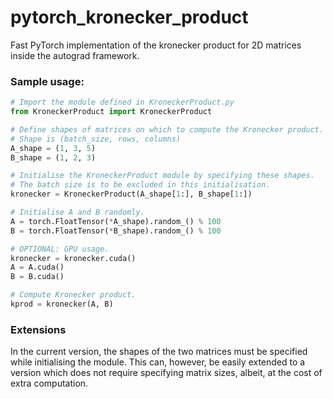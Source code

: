 # pytorch_kronecker_product
Fast PyTorch implementation of the kronecker product for 2D matrices inside the autograd framework.


### Sample usage: 
```python
# Import the module defined in KroneckerProduct.py
from KroneckerProduct import KroneckerProduct

# Define shapes of matrices on which to compute the Kronecker product. 
# Shape is (batch_size, rows, columns)
A_shape = (1, 3, 5)
B_shape = (1, 2, 3)

# Initialise the KroneckerProduct module by specifying these shapes. 
# The batch size is to be excluded in this initialisation.
kronecker = KroneckerProduct(A_shape[1:], B_shape[1:])

# Initialise A and B randomly. 
A = torch.FloatTensor(*A_shape).random_() % 100
B = torch.FloatTensor(*B_shape).random_() % 100

# OPTIONAL: GPU usage. 
kronecker = kronecker.cuda()
A = A.cuda()
B = B.cuda()

# Compute Kronecker product. 
kprod = kronecker(A, B)
```


### Extensions
In the current version, the shapes of the two matrices must be specified while 
initialising the module. This can, however, be easily extended to a version which 
does not require specifying matrix sizes, albeit, at the cost of extra computation. 
